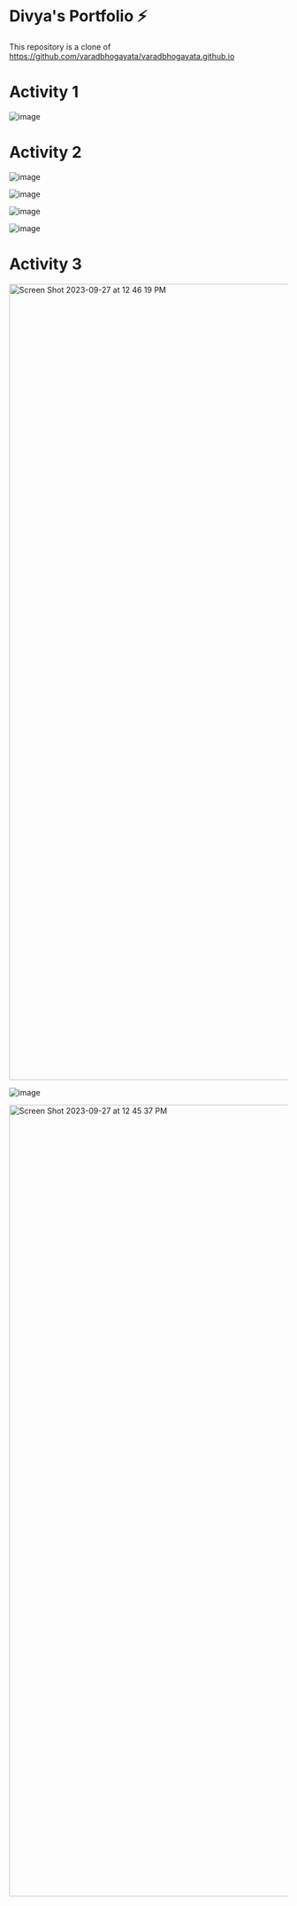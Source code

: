 # Divya's Portfolio ⚡️ 
This repository is a clone of https://github.com/varadbhogayata/varadbhogayata.github.io

# Activity 1
![image](https://github.com/divyaK15/divyak15.github.io/assets/42633377/777f9c44-7f4a-4460-850e-4d8c779386ac)

# Activity 2
![image](https://github.com/divyaK15/divyak15.github.io/assets/42633377/2ad90c0f-845c-49f4-9937-d6b5f3bfd2e7)

![image](https://github.com/divyaK15/divyak15.github.io/assets/42633377/44c4f8b6-3836-4ec1-8126-219705dfdf08)

![image](https://github.com/divyaK15/divyak15.github.io/assets/42633377/4df99411-c18d-4059-bde1-c074379103b6)

![image](https://github.com/divyaK15/divyak15.github.io/assets/42633377/93ec08a3-c4b3-4d22-9f16-324d7fcb9743)

# Activity 3
<img width="1438" alt="Screen Shot 2023-09-27 at 12 46 19 PM" src="https://github.com/divyaK15/divyak15.github.io/assets/42633377/46cb3eec-50df-4d4c-8eb8-ff5a0969db5f">

![image](https://github.com/divyaK15/divyak15.github.io/assets/42633377/9d315434-56f7-45b3-9ccb-89dfec825603)

<img width="1430" alt="Screen Shot 2023-09-27 at 12 45 37 PM" src="https://github.com/divyaK15/divyak15.github.io/assets/42633377/2864b39f-8c53-4ac4-939c-9a49007425ac">







